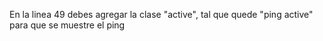 En la linea 49 debes agregar la clase "active", tal que quede "ping active" para que se muestre el ping
